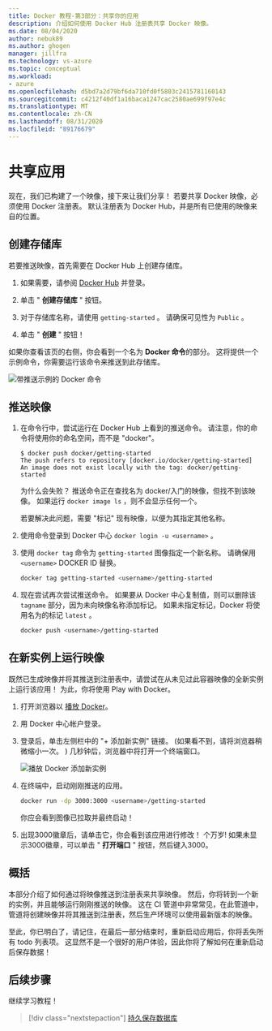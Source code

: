 ```yaml
---
title: Docker 教程-第3部分：共享你的应用
description: 介绍如何使用 Docker Hub 注册表共享 Docker 映像。
ms.date: 08/04/2020
author: nebuk89
ms.author: ghogen
manager: jillfra
ms.technology: vs-azure
ms.topic: conceptual
ms.workload:
- azure
ms.openlocfilehash: d5bd7a2d79bf6da710fd0f5803c2415781160143
ms.sourcegitcommit: c4212f40df1a16baca1247cac2580ae699f97e4c
ms.translationtype: MT
ms.contentlocale: zh-CN
ms.lasthandoff: 08/31/2020
ms.locfileid: "89176679"
---
```

# <a name="share-your-app"></a>共享应用

现在，我们已构建了一个映像，接下来让我们分享！ 若要共享 Docker 映像，必须使用 Docker 注册表。 默认注册表为 Docker Hub，并是所有已使用的映像来自的位置。

## <a name="create-a-repo"></a>创建存储库

若要推送映像，首先需要在 Docker Hub 上创建存储库。

1. 如果需要，请参阅 [Docker Hub](https://hub.docker.com) 并登录。

1. 单击 " **创建存储库** " 按钮。

1. 对于存储库名称，请使用 `getting-started` 。 请确保可见性为 `Public` 。

1. 单击 " **创建** " 按钮！

如果你查看该页的右侧，你会看到一个名为 **Docker 命令**的部分。 这将提供一个示例命令，你需要运行该命令来推送到此存储库。

![带推送示例的 Docker 命令](media/push-command.png)

## <a name="push-the-image"></a>推送映像

1. 在命令行中，尝试运行在 Docker Hub 上看到的推送命令。 请注意，你的命令将使用你的命名空间，而不是 "docker"。

    ```plaintext
    $ docker push docker/getting-started
    The push refers to repository [docker.io/docker/getting-started]
    An image does not exist locally with the tag: docker/getting-started
    ```

    为什么会失败？ 推送命令正在查找名为 docker/入门的映像，但找不到该映像。 如果运行 `docker image ls` ，则不会显示任何一个。

    若要解决此问题，需要 "标记" 现有映像，以便为其指定其他名称。

1. 使用命令登录到 Docker 中心 `docker login -u <username>` 。

1. 使用 `docker tag` 命令为 `getting-started` 图像指定一个新名称。 请确保用 `<username>` DOCKER ID 替换。

    ```bash
    docker tag getting-started <username>/getting-started
    ```

1. 现在尝试再次尝试推送命令。 如果要从 Docker 中心复制值，则可以删除该 `tagname` 部分，因为未向映像名称添加标记。 如果未指定标记，Docker 将使用名为的标记 `latest` 。

    ```bash
    docker push <username>/getting-started
    ```

## <a name="run-the-image-on-a-new-instance"></a>在新实例上运行映像

既然已生成映像并将其推送到注册表中，请尝试在从未见过此容器映像的全新实例上运行该应用！ 为此，你将使用 Play with Docker。

1. 打开浏览器以 [播放 Docker](http://play-with-docker.com)。

1. 用 Docker 中心帐户登录。

1. 登录后，单击左侧栏中的 "+ 添加新实例" 链接。  (如果看不到，请将浏览器稍微缩小一次。 ) 几秒钟后，浏览器中将打开一个终端窗口。

    ![播放 Docker 添加新实例](media/pwd-add-new-instance.png)

1. 在终端中，启动刚刚推送的应用。

    ```bash
    docker run -dp 3000:3000 <username>/getting-started
    ```

    你应会看到图像已拉取并最终启动！

1. 出现3000徽章后，请单击它，你会看到该应用进行修改！ 个万岁! 如果未显示3000徽章，可以单击 " **打开端口** " 按钮，然后键入3000。

## <a name="recap"></a>概括

本部分介绍了如何通过将映像推送到注册表来共享映像。 然后，你将转到一个新的实例，并且能够运行刚刚推送的映像。 这在 CI 管道中非常常见，在此管道中，管道将创建映像并将其推送到注册表，然后生产环境可以使用最新版本的映像。

至此，你已明白了，请记住，在最后一部分结束时，重新启动应用后，你将丢失所有 todo 列表项。 这显然不是一个很好的用户体验，因此你将了解如何在重新启动后保存数据！

## <a name="next-steps"></a>后续步骤

继续学习教程！

> [!div class="nextstepaction"]
> [持久保存数据库](persist-your-data.md)